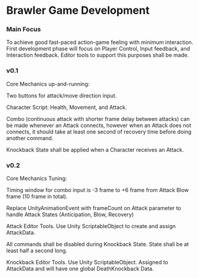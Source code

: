 # Brawler Game Development #

### Main Focus ###

To achieve good fast-paced action-game feeling with minimum interaction. First development phase will focus on Player Control, Input feedback, and Interaction feedback. Editor tools to support this purposes shall be made.

### v0.1 ###

Core Mechanics up-and-running:

Two buttons for attack/move direction input.

Character Script: Health, Movement, and Attack.

Combo (continuous attack with shorter frame delay between attacks) can be made whenever an Attack connects, however when an Attack does not connects, it should take at least one second of recovery time before doing another command. 

Knockback State shall be applied when a Character receives an Attack. 

### v0.2 ###

Core Mechanics Tuning:

Timing window for combo input is -3 frame to +6 frame from Attack Blow frame (10 frame in total).

Replace UnityAnimationEvent with frameCount on Attack parameter to handle Attack States (Anticipation, Blow, Recovery)

Attack Editor Tools. Use Unity ScriptableObject to create and assign AttackData.


All commands shall be disabled during Knockback State. State shall be at least half a second long.

Knockback Editor Tools. Use Unity ScriptableObject. Assigned to AttackData and will have one global DeathKnockback Data.